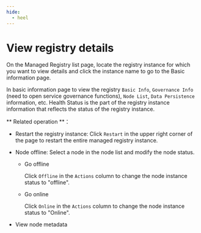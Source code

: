 ```yaml
---
hide:
  - heel
---
```


# View registry details

On the Managed Registry list page, locate the registry instance for which you want to view details and click the instance name to go to the Basic information page.

In basic information page to view the registry `Basic Info`, `Governance Info` (need to open service governance functions), `Node List`, `Data Persistence` information, etc. Health Status is the part of the registry instance information that reflects the status of the registry instance.

** Related operation **：

- Restart the registry instance: Click `Restart` in the upper right corner of the page to restart the entire managed registry instance.

    <!--![]()screenshots-->

- Node offline: Select a node in the node list and modify the node status.

    - Go offline

        Click `Offline` in the `Actions` column to change the node instance status to "offline".

    - Go online

        Click `Online` in the `Actions` column to change the node instance status to "Online".

        <!--![]()screenshots-->

- View node metadata

    <!--![]()screenshots-->
